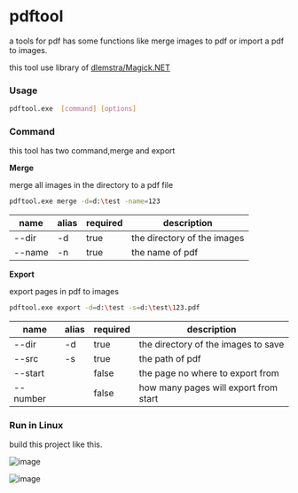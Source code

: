 # pdftool

a tools for pdf has some functions like merge images to pdf or import a pdf to images.

this tool use library of  [dlemstra/Magick.NET](https://github.com/dlemstra/Magick.NET)



### **Usage**

```bash
pdftool.exe  [command] [options]
```



### **Command**

this tool has two command,merge and export

**Merge**

merge all images in the directory to a pdf file
```bash
pdftool.exe merge -d=d:\test -name=123
```

| name   | alias | required | description                 |
| ------ | ----- | -------- | --------------------------- |
| --dir  | -d    | true     | the directory of the images |
| --name | -n    | true     | the name of pdf             |


**Export**

export pages in pdf to images
```bash
pdftool.exe export -d=d:\test -s=d:\test\123.pdf
```

|  name   | alias | required | description                 |
|  ------ | ----- | -------- | --------------------------- |
|  --dir  | -d    | true     | the directory of the images to save |
|  --src  | -s    | true     | the path of pdf             |
|  --start|       | false    | the page no where to export from |
| --number|       | false    | how many pages will export from start |

### Run in Linux
build this project like this.

![image](https://github.com/liugt34/pdftool/assets/8056013/516072bc-f6aa-4cfc-a061-d7f04448c32f)


![image](https://github.com/liugt34/pdftool/assets/8056013/da06e758-de1f-4235-a067-ba308da8e68c)


